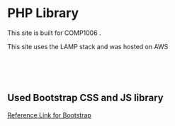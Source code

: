 <h1>PHP Library</h1>
<p>This site is built for COMP1006 .</p>
<p>This site uses the LAMP stack and was hosted on AWS</p>
<br>
<br>
<br>
<h2>Used Bootstrap CSS and JS library</h2>
<a href="https://getbootstrap.com/docs/4.3/getting-started/introduction/">Reference Link for Bootstrap</a>